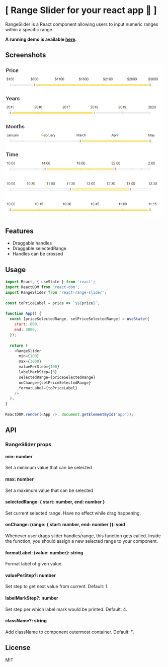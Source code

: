 # [ Range Slider for your react app  💋 ]

RangeSlider is a React component allowing users to input numeric ranges within a specific range.

**A running demo is available [here](https://tanyaignatenko.github.io/react-range-slider/).**

## Screenshots
![Component screenshots](src/Demo/images/examples-2.png)

## Features
 * Draggable handles
 * Draggable selectedRange
 * Handles can be crossed

## Usage
````js
import React, { useState } from 'react';
import ReactDOM from 'react-dom';
import RangeSlider from 'react-range-slider';

const toPriceLabel = price => `$${price}`;

function App() {
  const [priceSelectedRange, setPriceSelectedRange] = useState({
    start: 600,
    end: 3000,
  });

  return (
    <RangeSlider
      min={100}
      max={3000}
      valuePerStep={100}
      labelMarkStep={5}
      selectedRange={priceSelectedRange}
      onChange={setPriceSelectedRange}
      formatLabel={toPriceLabel}
    />
  );
}

ReactDOM.render(<App />, document.getElementById('app'));
`````
## API

### RangeSlider props

#### min: number

Set a minimum value that can be selected

#### max: number

Set a maximum value that can be selected

#### selectedRange: { start: number, end: number }

Set current selected range. Have no effect while drag happening.

#### onChange: (range: { start: number, end: number }): void

Whenever user drags slider handles/range, this function gets called. Inside the function, you should assign a new selected range to your component.

#### formatLabel: (value: number): string

Format label of given value.

#### valuePerStep?: number

Set step to get next value from current.
Default: 1. 

#### labelMarkStep?: number

Set step per which label mark would be printed.
Default: 4. 

#### className?: string

Add className to component outermost container. 
Default: ''. 
## License

MIT

